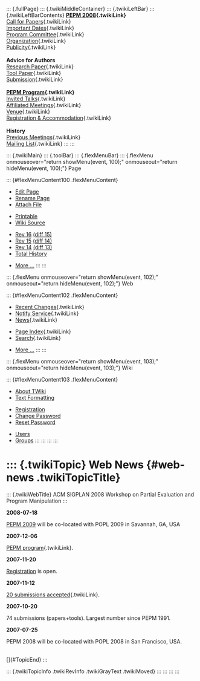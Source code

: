 ::: {.fullPage}
::: {.twikiMiddleContainer}
::: {.twikiLeftBar}
::: {.twikiLeftBarContents}
**[PEPM 2008](WebHome){.twikiLink}**\
[Call for Papers](CallForPapers){.twikiLink}\
[Important Dates](ImportantDates){.twikiLink}\
[Program Committee](ProgramCommittee){.twikiLink}\
[Organization](ConferenceOrganization){.twikiLink}\
[Publicity](PEPMPublicity){.twikiLink}\
\
**Advice for Authors**\
[Research Paper](ResearchPaperAdvice){.twikiLink}\
[Tool Paper](ToolPaperAdvice){.twikiLink}\
[Submission](PaperSubmission){.twikiLink}\
\
**[PEPM Program](PEPMProgram){.twikiLink}**\
[Invited Talks](InvitedTalks){.twikiLink}\
[Affiliated Meetings](AffiliatedMeetings){.twikiLink}\
[Venue](WorkshopVenue){.twikiLink}\
[Registration & Accommodation](RegistrationAndAccomodation){.twikiLink}\
\
**History**\
[Previous Meetings](PreviousMeetings){.twikiLink}\
[Mailing List](PEPMNews){.twikiLink}
:::
:::

::: {.twikiMain}
::: {.toolBar}
::: {.flexMenuBar}
::: {.flexMenu onmouseover="return showMenu(event, 100);" onmouseout="return hideMenu(event, 100);"}
Page

::: {#flexMenuContent100 .flexMenuContent}
-   [Edit
    Page](http://www.program-transformation.org/edit/PEPM08/WebNews?t=1536827655)
-   [Rename
    Page](http://www.program-transformation.org/rename/PEPM08/WebNews)
-   [Attach
    File](http://www.program-transformation.org/attach/PEPM08/WebNews)

<!-- -->

-   [Printable](http://www.program-transformation.org/view/PEPM08/WebNews?skin=print.pattern)
-   [Wiki
    Source](http://www.program-transformation.org/view/PEPM08/WebNews?skin=text&raw=on&contenttype=text/plain)

<!-- -->

-   [Rev
    16](http://www.program-transformation.org/view/PEPM08/WebNews?rev=1.16)
    [(diff 15)](http://www.program-transformation.org/rdiff/PEPM08/WebNews?rev1=1.16&rev2=1.15)
-   [Rev
    15](http://www.program-transformation.org/view/PEPM08/WebNews?rev=1.15)
    [(diff 14)](http://www.program-transformation.org/rdiff/PEPM08/WebNews?rev1=1.15&rev2=1.14)
-   [Rev
    14](http://www.program-transformation.org/view/PEPM08/WebNews?rev=1.14)
    [(diff 13)](http://www.program-transformation.org/rdiff/PEPM08/WebNews?rev1=1.14&rev2=1.13)
-   [Total
    History](http://www.program-transformation.org/rdiff/PEPM08/WebNews)

<!-- -->

-   [More
    \...](http://www.program-transformation.org/oops/PEPM08/WebNews?template=oopsmore&param1=1.16&param2=1.16)
:::
:::

::: {.flexMenu onmouseover="return showMenu(event, 102);" onmouseout="return hideMenu(event, 102);"}
Web

::: {#flexMenuContent102 .flexMenuContent}
-   [Recent Changes](WebChanges){.twikiLink}
-   [Notify Service](WebNotify){.twikiLink}
-   [News](WebNews){.twikiLink}

<!-- -->

-   [Page Index](WebIndex){.twikiLink}
-   [Search](WebSearch){.twikiLink}

<!-- -->

-   [More
    \...](http://www.program-transformation.org/oops/PEPM08/WebNews?template=oopsmore&param1=1.16&param2=1.16)
:::
:::

::: {.flexMenu onmouseover="return showMenu(event, 103);" onmouseout="return hideMenu(event, 103);"}
Wiki

::: {#flexMenuContent103 .flexMenuContent}
-   [About
    TWiki](http://www.program-transformation.org/view/TWiki/WebHome)
-   [Text
    Formatting](http://www.program-transformation.org/view/TWiki/TextFormattingRules)

<!-- -->

-   [Registration](http://www.program-transformation.org/view/TWiki/TWikiRegistration)
-   [Change
    Password](http://www.program-transformation.org/view/TWiki/ChangePassword)
-   [Reset
    Password](http://www.program-transformation.org/view/TWiki/ResetPassword)

<!-- -->

-   [Users](http://www.program-transformation.org/view/Main/TWikiUsers)
-   [Groups](http://www.program-transformation.org/view/Main/TWikiGroups)
:::
:::
:::
:::

::: {.twikiTopic}
Web News {#web-news .twikiTopicTitle}
========

::: {.twikiWebTitle}
ACM SIGPLAN 2008 Workshop on Partial Evaluation and Program Manipulation
:::

**2008-07-18**

[PEPM 2009](http://www.clip.dia.fi.upm.es/Conferences/PEPM09/) will be
co-located with POPL 2009 in Savannah, GA, USA

**2007-12-06**

[PEPM program](PEPMProgram){.twikiLink}.

**2007-11-20**

[Registration](http://www.regmaster.com/conf/popl2008.html) is open.

**2007-11-12**

[20 submissions accepted](AcceptedPapers){.twikiLink}.

**2007-10-20**

74 submissions (papers+tools). Largest number since PEPM 1991.

**2007-07-25**

PEPM 2008 will be co-located with POPL 2008 in San Francisco, USA.

\
[]{#TopicEnd}
:::

::: {.twikiTopicInfo .twikiRevInfo .twikiGrayText .twikiMoved}
:::
:::
:::
:::
